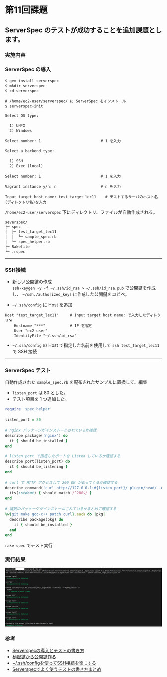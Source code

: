 # 第11回課題
## ServerSpec のテストが成功することを追加課題とします。
### 実施内容
### ServerSpec の導入
```
$ gem install serverspec  
$ mkdir serverspec  
$ cd serverspec 

# /home/ec2-user/serverspec/ に ServerSpec をインストール
$ serverspec-init

Select OS type:

  1) UN*X
  2) Windows       

Select number: 1                           # 1 を入力

Select a backend type:

  1) SSH
  2) Exec (local)

Select number: 1                           # 1 を入力

Vagrant instance y/n: n                    # n を入力

Input target host name: test_target_lec11    # テストするサーバのホスト名(ディレクトリ名)を入力
```
`/home/ec2-user/serverspec` 下にディレクトリ、ファイルが自動作成される。
```
severspec/
├─ spec
│  ├─ test_target_lec11
│  │  └─ sample_spec.rb
│  └─ spec_helper.rb
├─ Rakefile
└─ .rspec
```
---
### SSH接続
- 新しい公開鍵の作成  
  `ssh-keygen -y -f ~/.ssh/id_rsa > ~/.ssh/id_rsa.pub` で公開鍵を作成し、 `~/ssh./authorized_keys` に作成した公開鍵をコピペ。

- `~/.ssh/config` に Host を追加
```
Host "test_target_lec11"     # Input target host name: で入力したディレクリ名                        
    Hostname "***"           # IP を指定
    User "ec2-user"
    IdentityFile "~/.ssh/id_rsa"
```
- `~/.ssh/config` の Host で指定した名前を使用して `ssh test_target_lec11` で SSH 接続
---
### ServerSpec テスト
自動作成された `sample_spec.rb` を配布されたサンプルに置換して、編集  
  - `listen_port` は 80 とした。
  - テスト項目を 1 つ追加した。
```rb
require 'spec_helper'

listen_port = 80

# nginx パッケージがインストールされているか確認
describe package('nginx') do
  it { should be_installed }
end

# listen port で指定したポートを Listen しているか確認する
describe port(listen_port) do
  it { should be_listening }
end

# curl で HTTP アクセスして 200 OK が返ってくるか確認する
describe command('curl http://127.0.0.1:#{listen_port}/_plugin/head/ -o /dev/null -w "%{http_code}\n" -s') do
  its(:stdout) { should match /^200$/ }
end

# 複数のパッケージがインストールされているかまとめて確認する
%w{git make gcc-c++ patch curl}.each do |pkg|  
  describe package(pkg) do
    it { should be_installed }
  end
end
```
`rake spec` でテスト実行
### 実行結果
![Alt text](images_lec11/lecture11/test_lec11.png)
### 参考
- [Serverspecの導入とテストの書き方](https://qiita.com/oh_4shiki/items/9439249781b5557a19b6)
- [秘密鍵から公開鍵作る](https://qiita.com/koudaiii/items/45f9f5929afb0039ffdb)
- [~/.ssh/configを使ってSSH接続を楽にする](https://tech-blog.rakus.co.jp/entry/20210512/ssh)
- [Serverspecでよく使うテストの書き方まとめ](https://qiita.com/minamijoyo/items/467ddd13c0cab15330bf)